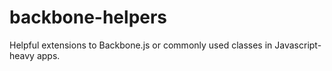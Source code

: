 backbone-helpers
================

Helpful extensions to Backbone.js or commonly used classes in Javascript-heavy apps.
